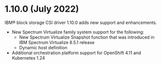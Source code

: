# 1.10.0 (July 2022)

IBM® block storage CSI driver 1.10.0 adds new support and enhancements.
- New Spectrum Virtualize family system support for the following:
    - New Spectrum Virtualize Snapshot function that was introduced in IBM Spectrum Virtualize 8.5.1 release
    - Dynamic host definition
- Additional orchestration platform support for OpenShift 4.11 and Kubernetes 1.24
